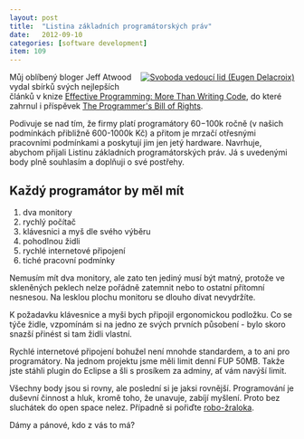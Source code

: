 ```yaml
---
layout: post
title:  "Listina základních programátorských práv"
date:   2012-09-10
categories: [software development]
item: 109
---
```

<div style="float: right; margin: 0 0 1em 1em; text-align: center;"><a href="http://en.wikipedia.org/wiki/File:Eug%C3%A8ne_Delacroix_-_La_libert%C3%A9_guidant_le_peuple.jpg"><img src="http://upload.wikimedia.org/wikipedia/commons/thumb/a/a7/Eug%C3%A8ne_Delacroix_-_La_libert%C3%A9_guidant_le_peuple.jpg/303px-Eug%C3%A8ne_Delacroix_-_La_libert%C3%A9_guidant_le_peuple.jpg" title="Svoboda vedoucí lid (Eugen Delacroix)" alt="Svoboda vedoucí lid (Eugen Delacroix)" /></a></div> Můj oblíbený bloger Jeff Atwood vydal sbírků svých nejlepších článků v knize <a href="http://amzn.to/NNRlhm">Effective Programming: More Than Writing Code</a>, do které zahrnul i příspěvek <a href="http://www.codinghorror.com/blog/2006/08/the-programmers-bill-of-rights.html">The Programmer's Bill of Rights</a>.

Podivuje se nad tím, že firmy platí programátory $60-$100k ročně (v našich podmínkách přibližně 600-1000k Kč) a přitom je mrzačí otřesnými pracovními podmínkami a poskytují jim jen jetý hardware. Navrhuje, abychom přijali Listinu základních programátorských práv. Já s uvedenými body plně souhlasím a doplňuji o své postřehy.
<!--more-->

Každý programátor by měl mít
------

1. dva monitory
2. rychlý počítač
3. klávesnici a myš dle svého výběru
4. pohodlnou židli
5. rychlé internetové připojení
6. tiché pracovní podmínky

Nemusím mít dva monitory, ale zato ten jediný musí být matný, protože ve skleněných peklech nelze pořádně zatemnit nebo to ostatní přítomní nesnesou. Na lesklou plochu monitoru se dlouho dívat nevydržíte.

K požadavku klávesnice a myši bych připojil ergonomickou podložku. Co se týče židle, vzpomínám si na jedno ze svých prvních působení - bylo skoro snazší přinést si tam židli vlastní.

Rychlé internetové připojení bohužel není mnohde standardem, a to ani pro programátory. Na jednom projektu jsme měli limit denní FUP 50MB. Takže jste stáhli plugin do Eclipse a šli s prosíkem za adminy, ať vám navýší limit.

Všechny body jsou si rovny, ale poslední si je jaksi rovnější. Programování je duševní činnost a hluk, kromě toho, že unavuje, zabíjí myšlení. Proto bez sluchátek do open space nelez. Případně si pořiďte <a href="http://dilbert.com/strips/comic/2012-01-09/">robo-žraloka</a>.

Dámy a pánové, kdo z vás to má?